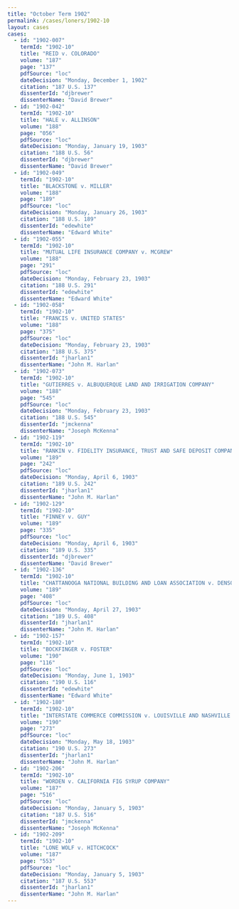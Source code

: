 ```yaml
---
title: "October Term 1902"
permalink: /cases/loners/1902-10
layout: cases
cases:
  - id: "1902-007"
    termId: "1902-10"
    title: "REID v. COLORADO"
    volume: "187"
    page: "137"
    pdfSource: "loc"
    dateDecision: "Monday, December 1, 1902"
    citation: "187 U.S. 137"
    dissenterId: "djbrewer"
    dissenterName: "David Brewer"
  - id: "1902-042"
    termId: "1902-10"
    title: "HALE v. ALLINSON"
    volume: "188"
    page: "056"
    pdfSource: "loc"
    dateDecision: "Monday, January 19, 1903"
    citation: "188 U.S. 56"
    dissenterId: "djbrewer"
    dissenterName: "David Brewer"
  - id: "1902-049"
    termId: "1902-10"
    title: "BLACKSTONE v. MILLER"
    volume: "188"
    page: "189"
    pdfSource: "loc"
    dateDecision: "Monday, January 26, 1903"
    citation: "188 U.S. 189"
    dissenterId: "edewhite"
    dissenterName: "Edward White"
  - id: "1902-055"
    termId: "1902-10"
    title: "MUTUAL LIFE INSURANCE COMPANY v. MCGREW"
    volume: "188"
    page: "291"
    pdfSource: "loc"
    dateDecision: "Monday, February 23, 1903"
    citation: "188 U.S. 291"
    dissenterId: "edewhite"
    dissenterName: "Edward White"
  - id: "1902-058"
    termId: "1902-10"
    title: "FRANCIS v. UNITED STATES"
    volume: "188"
    page: "375"
    pdfSource: "loc"
    dateDecision: "Monday, February 23, 1903"
    citation: "188 U.S. 375"
    dissenterId: "jharlan1"
    dissenterName: "John M. Harlan"
  - id: "1902-073"
    termId: "1902-10"
    title: "GUTIERRES v. ALBUQUERQUE LAND AND IRRIGATION COMPANY"
    volume: "188"
    page: "545"
    pdfSource: "loc"
    dateDecision: "Monday, February 23, 1903"
    citation: "188 U.S. 545"
    dissenterId: "jmckenna"
    dissenterName: "Joseph McKenna"
  - id: "1902-119"
    termId: "1902-10"
    title: "RANKIN v. FIDELITY INSURANCE, TRUST AND SAFE DEPOSIT COMPANY"
    volume: "189"
    page: "242"
    pdfSource: "loc"
    dateDecision: "Monday, April 6, 1903"
    citation: "189 U.S. 242"
    dissenterId: "jharlan1"
    dissenterName: "John M. Harlan"
  - id: "1902-129"
    termId: "1902-10"
    title: "FINNEY v. GUY"
    volume: "189"
    page: "335"
    pdfSource: "loc"
    dateDecision: "Monday, April 6, 1903"
    citation: "189 U.S. 335"
    dissenterId: "djbrewer"
    dissenterName: "David Brewer"
  - id: "1902-136"
    termId: "1902-10"
    title: "CHATTANOOGA NATIONAL BUILDING AND LOAN ASSOCIATION v. DENSON"
    volume: "189"
    page: "408"
    pdfSource: "loc"
    dateDecision: "Monday, April 27, 1903"
    citation: "189 U.S. 408"
    dissenterId: "jharlan1"
    dissenterName: "John M. Harlan"
  - id: "1902-157"
    termId: "1902-10"
    title: "BOCKFINGER v. FOSTER"
    volume: "190"
    page: "116"
    pdfSource: "loc"
    dateDecision: "Monday, June 1, 1903"
    citation: "190 U.S. 116"
    dissenterId: "edewhite"
    dissenterName: "Edward White"
  - id: "1902-180"
    termId: "1902-10"
    title: "INTERSTATE COMMERCE COMMISSION v. LOUISVILLE AND NASHVILLE RAILROAD COMPANY"
    volume: "190"
    page: "273"
    pdfSource: "loc"
    dateDecision: "Monday, May 18, 1903"
    citation: "190 U.S. 273"
    dissenterId: "jharlan1"
    dissenterName: "John M. Harlan"
  - id: "1902-206"
    termId: "1902-10"
    title: "WORDEN v. CALIFORNIA FIG SYRUP COMPANY"
    volume: "187"
    page: "516"
    pdfSource: "loc"
    dateDecision: "Monday, January 5, 1903"
    citation: "187 U.S. 516"
    dissenterId: "jmckenna"
    dissenterName: "Joseph McKenna"
  - id: "1902-209"
    termId: "1902-10"
    title: "LONE WOLF v. HITCHCOCK"
    volume: "187"
    page: "553"
    pdfSource: "loc"
    dateDecision: "Monday, January 5, 1903"
    citation: "187 U.S. 553"
    dissenterId: "jharlan1"
    dissenterName: "John M. Harlan"
---
```

